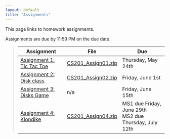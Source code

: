 ```yaml
---
layout: default
title: "Assignments"
---
```


This page links to homework assignments.

Assignments are due by 11:59 PM on the due date.

> Assignment | File | Due
> ---------- | ---- | ---
> [Assignment 1: Tic Tac Toe](assign01.html) | [CS201\_Assign01.zip](CS201_Assign01.zip) | Thursday, May 24th
> [Assignment 2: Disk class](assign02.html) | [CS201\_Assign02.zip](CS201_Assign02.zip) | Friday, June 1st
> [Assignment 3: Disks Game](assign03.html) | n/a | Friday, June 15th
> [Assignment 4: Klondike](assign04.html) | [CS201\_Assign04.zip](CS201_Assign04.zip) | MS1 due Friday, June 29th<br>MS2 due Thursday, July 12th



<!--
> [Assignment 2: Disk class](assign02.html) | [CS201\_Assign02.zip](CS201_Assign02.zip) | Monday, Sept 18th
> [Assignment 3: Disks Game](assign03.html) | n/a | Monday, Oct 2nd
> [Assignment 4: Klondike](assign04.html) | [CS201\_Assign04.zip](CS201_Assign04.zip) | MS1 due Thurs, Oct 19th<br>MS2 due Monday, Nov 6th
> [Assignment 5: Mandelbrot Set Renderer](assign05.html) | [CS201\_Assign05.zip](CS201_Assign05.zip) | Tuesday, Nov 21st
> [Assignment 6: Mandelbrot Set Color Mapping](assign06.html) | [CS201\_Assign06.zip](CS201_Assign06.zip) | Tuesday, Dec 12th
-->